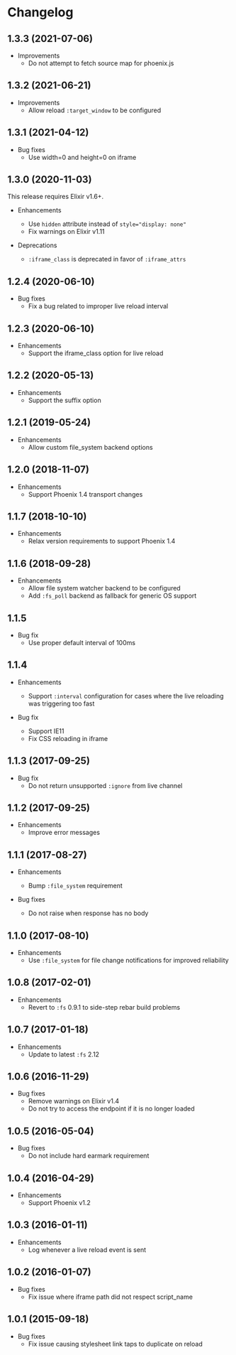 # Changelog

## 1.3.3 (2021-07-06)

* Improvements
  * Do not attempt to fetch source map for phoenix.js

## 1.3.2 (2021-06-21)

* Improvements
  * Allow reload `:target_window` to be configured

## 1.3.1 (2021-04-12)

* Bug fixes
  * Use width=0 and height=0 on iframe

## 1.3.0 (2020-11-03)

This release requires Elixir v1.6+.

* Enhancements
  * Use `hidden` attribute instead of `style="display: none"`
  * Fix warnings on Elixir v1.11

* Deprecations
  * `:iframe_class` is deprecated in favor of `:iframe_attrs`

## 1.2.4 (2020-06-10)

* Bug fixes
  * Fix a bug related to improper live reload interval

## 1.2.3 (2020-06-10)

* Enhancements
  * Support the iframe_class option for live reload

## 1.2.2 (2020-05-13)

* Enhancements
  * Support the suffix option

## 1.2.1 (2019-05-24)

* Enhancements
  * Allow custom file_system backend options

## 1.2.0 (2018-11-07)

* Enhancements
  * Support Phoenix 1.4 transport changes

## 1.1.7 (2018-10-10)

* Enhancements
  * Relax version requirements to support Phoenix 1.4

## 1.1.6 (2018-09-28)

* Enhancements
  * Allow file system watcher backend to be configured
  * Add `:fs_poll` backend as fallback for generic OS support

## 1.1.5

* Bug fix
  * Use proper default interval of 100ms

## 1.1.4

* Enhancements
  * Support `:interval` configuration for cases where the live reloading was triggering too fast

* Bug fix
  * Support IE11
  * Fix CSS reloading in iframe

## 1.1.3 (2017-09-25)

* Bug fix
  * Do not return unsupported `:ignore` from live channel

## 1.1.2 (2017-09-25)

* Enhancements
  * Improve error messages

## 1.1.1 (2017-08-27)

* Enhancements
  * Bump `:file_system` requirement

* Bug fixes
  * Do not raise when response has no body

## 1.1.0 (2017-08-10)

* Enhancements
  * Use `:file_system` for file change notifications for improved reliability

## 1.0.8 (2017-02-01)

* Enhancements
  * Revert to `:fs` 0.9.1 to side-step rebar build problems

## 1.0.7 (2017-01-18)

* Enhancements
  * Update to latest `:fs` 2.12

## 1.0.6 (2016-11-29)

* Bug fixes
  * Remove warnings on Elixir v1.4
  * Do not try to access the endpoint if it is no longer loaded

## 1.0.5 (2016-05-04)

* Bug fixes
  * Do not include hard earmark requirement

## 1.0.4 (2016-04-29)

* Enhancements
  * Support Phoenix v1.2

## 1.0.3 (2016-01-11)

* Enhancements
  * Log whenever a live reload event is sent

## 1.0.2 (2016-01-07)

* Bug fixes
  * Fix issue where iframe path did not respect script_name

## 1.0.1 (2015-09-18)

* Bug fixes
  * Fix issue causing stylesheet link taps to duplicate on reload
